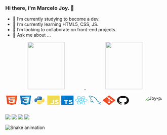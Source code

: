 ### Hi there, i'm Marcelo Joy. 👋

- 🔭 I’m currently studying to become a dev.
- 🌱 I’m currently learning HTML5, CSS, JS.
- 👯 I’m looking to collaborate on front-end projects.
- 💬 Ask me about ...

<div align="center">
  <a href="https://github.com/marcelojoy">
  <img width="48%" height="150em" src="https://github-readme-stats.vercel.app/api?username=marcelojoy&show_icons=true&theme=dracula&include_all_commits=true&count_private=true"/>
  <img width="48%" height="150em" src="https://github-readme-stats.vercel.app/api/top-langs/?username=marcelojoy&layout=compact&langs_count=7&theme=dracula"/>
</div>
 
 <div style="display: inline_block"><br>
  <img align="center" alt="Joy-HTML" height="30" width="40" src="https://raw.githubusercontent.com/devicons/devicon/master/icons/html5/html5-original.svg">
  <img align="center" alt="Joy-CSS" height="30" width="40" src="https://raw.githubusercontent.com/devicons/devicon/master/icons/css3/css3-original.svg">
  <img align="center" alt="Joy-Python" height="30" width="40" src="https://raw.githubusercontent.com/devicons/devicon/master/icons/python/python-original.svg">
  <img align="center" alt="Joy-Js" height="30" width="40" src="https://raw.githubusercontent.com/devicons/devicon/master/icons/javascript/javascript-plain.svg">
  <img align="center" alt="Joy-Ts" height="30" width="40" src="https://raw.githubusercontent.com/devicons/devicon/master/icons/typescript/typescript-plain.svg">
  <img align="center" alt="Joy-React" height="30" width="40" src="https://raw.githubusercontent.com/devicons/devicon/master/icons/react/react-original.svg">
  <img align="center" alt="Joy-React" height="30" width="40" src="https://raw.githubusercontent.com/devicons/devicon/master/icons/mysql/mysql-plain.svg">
  <img align="center" alt="Joy-React" height="30" width="40" src="https://raw.githubusercontent.com/devicons/devicon/master/icons/git/git-plain.svg">
  <img align="center" alt="Joy-React" height="30" width="40" src="https://raw.githubusercontent.com/devicons/devicon/master/icons/github/github-original.svg">
  <img align="right" alt="Joy-pic" height="150" style="border-radius:50px;" src="https://media.discordapp.net/attachments/630731937635631105/1047603145800429690/santahand.png?width=346&height=513"
</div>
 
  ##
 
<div> 
  <a href="https://www.linkedin.com/in/marcelo-capistrano-da-silva-b759378" target="_blank"><img src="https://img.shields.io/badge/-LinkedIn-%230077B5?style=for-the-badge&logo=linkedin&logoColor=white" target="_blank"></a> 
  <a href="https://www.instagram.com/t0xic_j0y/" target="_blank"><img src="https://img.shields.io/badge/-Instagram-%23E4405F?style=for-the-badge&logo=instagram&logoColor=white" target="_blank"></a>
 	<a href="https://www.twitch.tv/marcelojoy" target="_blank"><img src="https://img.shields.io/badge/Twitch-9146FF?style=for-the-badge&logo=twitch&logoColor=white" target="_blank"></a>
  <a href = "mailto:marcelo.joy@gmail.com"><img src="https://img.shields.io/badge/-Gmail-%23333?style=for-the-badge&logo=gmail&logoColor=white" target="_blank"></a>
  
  ![Snake animation](https://github.com/marcelojoy/marcelojoy/blob/output/github-contribution-grid-snake.svg)
 
</div>

